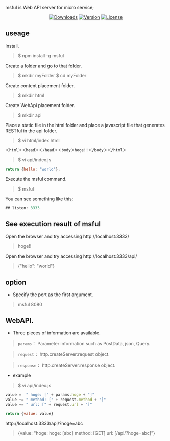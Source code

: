 msful is Web API server for micro service;

<p align="center">
  <a href="https://www.npmjs.com/package/msful"><img src="https://img.shields.io/npm/dt/msful.svg" alt="Downloads"></a>
  <a href="https://www.npmjs.com/package/msful"><img src="https://img.shields.io/npm/v/msful.svg" alt="Version"></a>
  <a href="https://www.npmjs.com/package/msful"><img src="https://img.shields.io/npm/l/msful.svg" alt="License"></a>
</p>

## useage

Install.

> $ npm install -g msful


Create a folder and go to that folder.

> $ mkdir myFolder
> $ cd myFolder

Create content placement folder.

> $ mkdir html

Create WebApi placement folder.

> $ mkdir api

Place a static file in the html folder and place a javascript file that generates RESTful in the api folder.

> $ vi html/index.html
```html
＜html＞＜head＞＜/head＞＜body＞hoge!!＜/body＞＜/html＞
```

> $ vi api/index.js
```javascript
return {hello: "world"};
```

Execute the msful command.

> $ msful

You can see something like this;

```javascript
## listen: 3333
```

## See execution result of msful

Open the browser and try accessing http://localhost:3333/
> hoge!!

Open the browser and try accessing http://localhost:3333/api/
> {"hello": "world"}


## option

- Specify the port as the first argument.
> msful 8080


## WebAPI.

- Three pieces of information are available.

> `params`：   Parameter information such as PostData, json, Query.

> `request`：  http.createServer:request object.

> `response`： http.createServer:response object.

- example

> $ vi api/index.js

```javascript
value =  " hoge: [" + params.hoge + "]"
value += " method: [" + request.method + "]"
value += " url: [" + request.url + "]"

return {value: value}
```

http://localhost:3333/api/?hoge=abc

> {value: "hoge: hoge: [abc] method: [GET] url: [/api/?hoge=abc]"}

